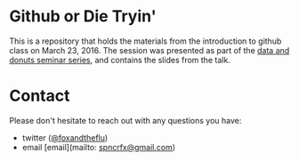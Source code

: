 # Github or Die Tryin'

This is a repository that holds the materials from the introduction to github class on March 23, 2016. The session was presented as part of the [data and donuts seminar series](https://guides.lib.utexas.edu/data-and-donuts/Home), and contains the slides from the talk.

# Contact

Please don't hesitate to reach out with any questions you have:
- twitter ([@foxandtheflu](https://twitter.com/foxandtheflu))  
- email [email](mailto: spncrfx@gmail.com)  
